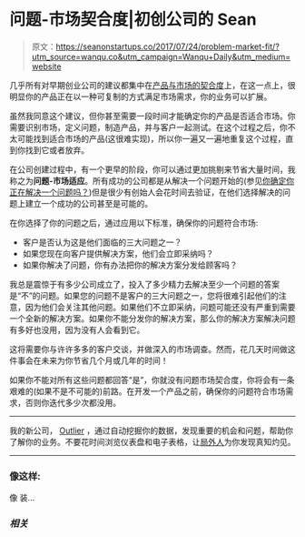 # 问题-市场契合度|初创公司的 Sean

> 原文：<https://seanonstartups.co/2017/07/24/problem-market-fit/?utm_source=wanqu.co&utm_campaign=Wanqu+Daily&utm_medium=website>

几乎所有对早期创业公司的建议都集中在[产品与市场的契合度](https://en.wikipedia.org/wiki/Product/market_fit)上，在这一点上，很明显你的产品正在以一种可复制的方式满足市场需求，你的业务可以扩展。

虽然我同意这个建议，但你甚至需要一段时间才能确定你的产品是否适合市场。你需要识别市场，定义问题，制造产品，并与客户一起测试。在这个过程之后，你不太可能找到适合市场的产品(这很难实现)，所以你一遍又一遍地重复这个过程，直到你找到它或者放弃。

在公司创建过程中，有一个更早的阶段，你可以通过更加挑剔来节省大量时间，我称之为**问题-市场适应**。所有成功的公司都是从解决一个问题开始的(参见[你确定你正在解决一个问题吗？](https://seanonstartups.co/2014/01/29/are-you-sure-you-are-solving-a-problem/))但是很少有创始人会花时间去验证，在他们选择解决的问题上建立一个成功的公司甚至是可能的。

在你选择了你的问题之后，通过应用以下标准，确保你的问题符合市场:

*   客户是否认为这是他们面临的三大问题之一？
*   如果您现在向客户提供解决方案，他们会立即采纳吗？
*   如果你解决了问题，你有办法把你的解决方案分发给顾客吗？

我总是震惊于有多少公司成立了，投入了多少精力去解决至少一个问题的答案是“不”的问题。如果您的问题不是客户的三大问题之一，您将很难引起他们的注意，因为他们会关注其他问题。如果他们不立即采纳，问题可能还没有严重到需要一个全新的解决方案。如果你不能分发你的解决方案，那么你的解决方案解决问题有多好也没用，因为没有人会看到它。

这将需要你与许许多多的客户交谈，并做深入的市场调查。然而，花几天时间做这件事会在未来为你节省几个月或几年的时间！

如果你不能对所有这些问题都回答“是”，你就没有问题市场契合度，你将会有一条艰难的(如果不是不可能的)前路。在开发一个产品之前，确保你的问题符合市场需求，否则你迭代多少次都没用。

* * *

我的新公司， [Outlier](http://outlier.ai/) ，通过自动挖掘你的数据，发现重要的机会和问题，帮助你了解你的业务。不要花时间浏览仪表盘和电子表格，让[局外人](http://outlier.ai/)为你发现真知灼见。

* * *

### 像这样:

像 装...

### *相关*